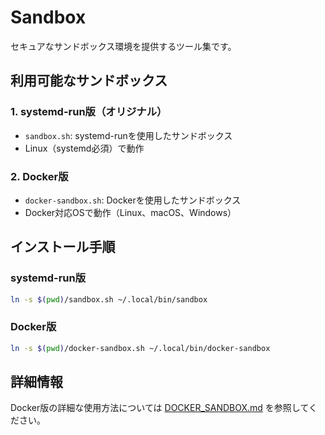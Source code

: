 # Sandbox

セキュアなサンドボックス環境を提供するツール集です。

## 利用可能なサンドボックス

### 1. systemd-run版（オリジナル）
- `sandbox.sh`: systemd-runを使用したサンドボックス
- Linux（systemd必須）で動作

### 2. Docker版
- `docker-sandbox.sh`: Dockerを使用したサンドボックス
- Docker対応OSで動作（Linux、macOS、Windows）

## インストール手順

### systemd-run版

```bash
ln -s $(pwd)/sandbox.sh ~/.local/bin/sandbox
```

### Docker版

```bash
ln -s $(pwd)/docker-sandbox.sh ~/.local/bin/docker-sandbox
```

## 詳細情報

Docker版の詳細な使用方法については [DOCKER_SANDBOX.md](./DOCKER_SANDBOX.md) を参照してください。
